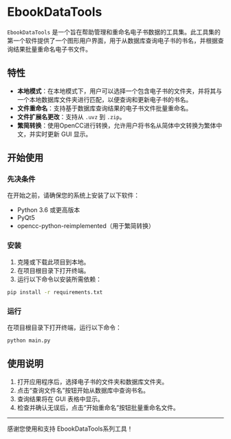 # EbookDataTools

`EbookDataTools` 是一个旨在帮助管理和重命名电子书数据的工具集。此工具集的第一个软件提供了一个图形用户界面，用于从数据库查询电子书的书名，并根据查询结果批量重命名电子书文件。

## 特性

- **本地模式**：在本地模式下，用户可以选择一个包含电子书的文件夹，并将其与一个本地数据库文件夹进行匹配，以便查询和更新电子书的书名。
- **文件重命名**：支持基于数据库查询结果的电子书文件批量重命名。
- **文件扩展名更改**：支持从 `.uvz` 到 `.zip`。
- **繁简转换**：使用OpenCC进行转换，允许用户将书名从简体中文转换为繁体中文，并实时更新 GUI 显示。

## 开始使用

### 先决条件

在开始之前，请确保您的系统上安装了以下软件：

- Python 3.6 或更高版本
- PyQt5
- opencc-python-reimplemented（用于繁简转换）

### 安装

1. 克隆或下载此项目到本地。
2. 在项目根目录下打开终端。
3. 运行以下命令以安装所需依赖：

```sh
pip install -r requirements.txt
```

### 运行

在项目根目录下打开终端，运行以下命令：

```sh
python main.py
```

## 使用说明

1. 打开应用程序后，选择电子书的文件夹和数据库文件夹。
2. 点击“查询文件名”按钮开始从数据库中查询书名。
3. 查询结果将在 GUI 表格中显示。
4. 检查并确认无误后，点击“开始重命名”按钮批量重命名文件。

---

感谢您使用和支持 EbookDataTools系列工具！

```